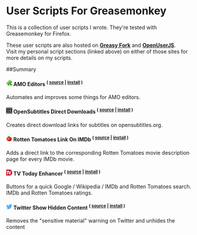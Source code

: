User Scripts For Greasemonkey
=============================

This is a collection of user scripts I wrote. They're tested with Greasemonkey for Firefox.

These user scripts are also hosted on [**Greasy Fork**](https://greasyfork.org/users/8551-ede-123) and [**OpenUserJS**](https://openuserjs.org/users/Ede_123/scripts).<br>
Visit my personal script sections (linked above) on either of those sites for more details on my scripts.


##Summary

#### <img src="https://raw.githubusercontent.com/Ede123/userscripts/master/icons/AMO.png" width="16px" height="16px"> AMO Editors <sup>( [source](https://github.com/Ede123/userscripts/blob/master/AMO_Editors.user.js) | [install](https://raw.githubusercontent.com/Ede123/userscripts/master/AMO_Editors.user.js) )</sup>

Automates and improves some things for AMO editors.


#### <img src="https://raw.githubusercontent.com/Ede123/userscripts/master/icons/OpenSubtitles.png" width="16px" height="16px"> OpenSubtitles Direct Downloads <sup>( [source](https://github.com/Ede123/userscripts/blob/master/OpenSubtitles_Direct_Downloads.user.js) | [install](https://raw.githubusercontent.com/Ede123/userscripts/master/OpenSubtitles_Direct_Downloads.user.js) )</sup>

Creates direct download links for subtitles on opensubtitles.org.


#### <img src="https://raw.githubusercontent.com/Ede123/userscripts/master/icons/Rotten_Tomatoes.png" width="16px" height="16px"> Rotten Tomatoes Link On IMDb <sup>( [source](https://github.com/Ede123/userscripts/blob/master/Rotten_Tomatoes_Link_On_IMDb.user.js) | [install](https://raw.githubusercontent.com/Ede123/userscripts/master/Rotten_Tomatoes_Link_On_IMDb.user.js) )</sup>

Adds a direct link to the corresponding Rotten Tomatoes movie description page for every IMDb movie.


#### <img src="https://raw.githubusercontent.com/Ede123/userscripts/master/icons/TV_Today.png" width="16px" height="16px"> TV Today Enhancer <sup>( [source](https://github.com/Ede123/userscripts/blob/master/TV_Today_Enhancer.user.js) | [install](https://raw.githubusercontent.com/Ede123/userscripts/master/TV_Today_Enhancer.user.js) )</sup>

Buttons for a quick Google / Wikipedia / IMDb and Rotten Tomatoes search. IMDb and Rotten Tomatoes ratings.


#### <img src="https://raw.githubusercontent.com/Ede123/userscripts/master/icons/Twitter.png" width="16px" height="16px"> Twitter Show Hidden Content <sup>( [source](https://github.com/Ede123/userscripts/blob/master/Twitter_Show_Hidden_Content.user.js) | [install](https://raw.githubusercontent.com/Ede123/userscripts/master/Twitter_Show_Hidden_Content.user.js) )</sup>

Removes the "sensitive material" warning on Twitter and unhides the content
